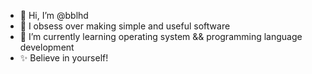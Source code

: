 - 👋 Hi, I’m @bblhd
- 👀 I obsess over making simple and useful software
- 🌱 I’m currently learning operating system && programming language development
- ✨ Believe in yourself!
